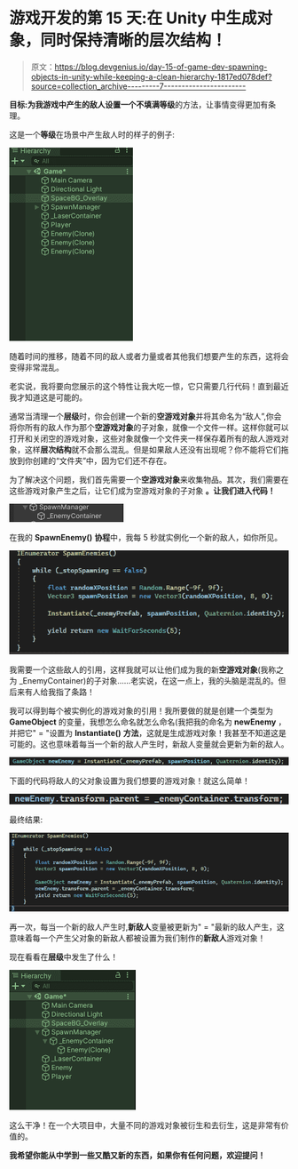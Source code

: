# 游戏开发的第 15 天:在 Unity 中生成对象，同时保持清晰的层次结构！

> 原文：<https://blog.devgenius.io/day-15-of-game-dev-spawning-objects-in-unity-while-keeping-a-clean-hierarchy-1817ed078def?source=collection_archive---------7----------------------->

**目标:**为我游戏中产生的敌人设置一个不填满**等级**的方法，让事情变得更加有条理。

这是一个**等级**在场景中产生敌人时的样子的例子:

![](img/52199cf742d201609383f865731b8dea.png)

随着时间的推移，随着不同的敌人或者力量或者其他我们想要产生的东西，这将会变得非常混乱。

老实说，我将要向您展示的这个特性让我大吃一惊，它只需要几行代码！直到最近我才知道这是可能的。

通常当清理一个**层级**时，你会创建一个新的**空游戏对象**并将其命名为“敌人”,你会将你所有的敌人作为那个**空游戏对象**的子对象，就像一个文件一样。这样你就可以打开和关闭空的游戏对象，这些对象就像一个文件夹一样保存着所有的敌人游戏对象，这样**层次结构**就不会那么混乱。但是如果敌人还没有出现呢？你不能将它们拖放到你创建的“文件夹”中，因为它们还不存在。

为了解决这个问题，我们首先需要一个**空游戏对象**来收集物品。其次，我们需要在这些游戏对象产生之后，让它们成为空游戏对象的子对象 **。让我们进入代码！**

![](img/df0f8c150599f9dd1015e5516694ccec.png)

在我的 **SpawnEnemy()** **协程**中，我每 5 秒就实例化一个新的敌人，如你所见。

![](img/8596134573e83a2b07ee626b917ef9ab.png)

我需要一个这些敌人的引用，这样我就可以让他们成为我的新**空游戏对象**(我称之为 _EnemyContainer)的子对象……老实说，在这一点上，我的头脑是混乱的。但后来有人给我指了条路！

我可以得到每个被实例化的游戏对象的引用！我所要做的就是创建一个类型为 **GameObject** 的变量，我想怎么命名就怎么命名(我把我的命名为 **newEnemy** ，并把它" = "设置为 **Instantiate()** **方法**，这就是生成游戏对象！我甚至不知道这是可能的。这也意味着每当一个新的敌人产生时，新敌人变量就会更新为新的敌人。

![](img/0f058ed398a7bec4ab1db724b1e2ad78.png)

下面的代码将敌人的父对象设置为我们想要的游戏对象！就这么简单！

![](img/ea6667b743606f4019627de969f38d87.png)

最终结果:

![](img/e21702fa7c1f8585327bd4848a60a55e.png)

再一次，每当一个新的敌人产生时,**新敌人**变量被更新为" = "最新的敌人产生，这意味着每一个产生父对象的新敌人都被设置为我们制作的**新敌人**游戏对象！

现在看看在**层级**中发生了什么！

![](img/af1ad60097ca6a8047fbfd375e156895.png)

这么干净！在一个大项目中，大量不同的游戏对象被衍生和去衍生，这是非常有价值的。

**我希望你能从中学到一些又酷又新的东西，如果你有任何问题，欢迎提问！**